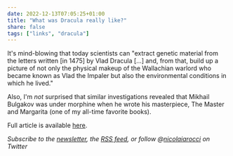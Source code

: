 ```yaml
---
date: 2022-12-13T07:05:25+01:00
title: "What was Dracula really like?"
share: false
tags: ["links", "dracula"]
---
```

It's mind-blowing that today scientists can "extract genetic material from the
letters written [in 1475] by Vlad Dracula [...] and, from that, build up a
picture of not only the physical makeup of the Wallachian warlord who became
known as Vlad the Impaler but also the environmental conditions in which he
lived."

Also, I'm *not* surprised that similar investigations revealed that Mikhail
Bulgakov was under morphine when he wrote his masterpiece, The Master and
Margarita (one of my all-time favorite books).

Full article is available [here](https://www.theguardian.com/books/2022/dec/11/dracula-vlad-the-impaler-letter-protein-clues).

*Subscribe to the [newsletter][nl], the [RSS feed][rss], or follow @[nicolaiarocci][tw] on Twitter*

 [rss]: https://nicolaiarocci.com/index.xml
 [tw]: http://twitter.com/nicolaiarocci
 [nl]: https://nicolaiarocci.substack.com
